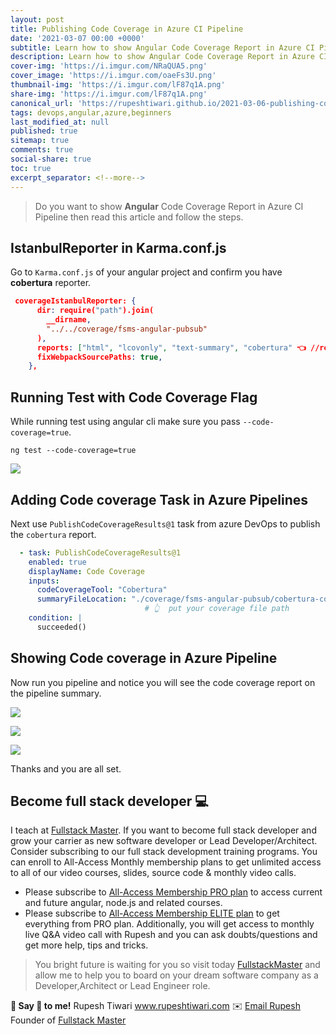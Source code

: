 ```yaml
---
layout: post
title: Publishing Code Coverage in Azure CI Pipeline  
date: '2021-03-07 00:00 +0000'
subtitle: Learn how to show Angular Code Coverage Report in Azure CI Pipeline   
description: Learn how to show Angular Code Coverage Report in Azure CI Pipeline 
cover-img: 'https://i.imgur.com/NRaQUA5.png'
cover_image: 'https://i.imgur.com/oaeFs3U.png'
thumbnail-img: 'https://i.imgur.com/lF87q1A.png'
share-img: 'https://i.imgur.com/lF87q1A.png'
canonical_url: 'https://rupeshtiwari.github.io/2021-03-06-publishing-code-coverage-in-azure-ci-pipeline/'
tags: devops,angular,azure,beginners
last_modified_at: null
published: true
sitemap: true
comments: true
social-share: true
toc: true
excerpt_separator: <!--more-->
---
```

 
> Do you want to show **Angular** Code Coverage Report in Azure CI Pipeline then read this article and follow the steps. 


## IstanbulReporter in Karma.conf.js
Go to `Karma.conf.js` of your angular project and confirm you have **cobertura** reporter. 

```json
 coverageIstanbulReporter: {
      dir: require("path").join(
        __dirname,
        "../../coverage/fsms-angular-pubsub"
      ),
      reports: ["html", "lcovonly", "text-summary", "cobertura" 👈 //required],
      fixWebpackSourcePaths: true,
    },
```


## Running Test with Code Coverage Flag

While running test using angular cli make sure you pass `--code-coverage=true`. 

```shell
ng test --code-coverage=true
```
![](https://i.imgur.com/XXYxtHz.png)



## Adding Code coverage Task in Azure Pipelines

Next use `PublishCodeCoverageResults@1`  task from azure DevOps to publish the `cobertura` report. 

```yaml
  - task: PublishCodeCoverageResults@1
    enabled: true
    displayName: Code Coverage
    inputs:
      codeCoverageTool: "Cobertura"
      summaryFileLocation: "./coverage/fsms-angular-pubsub/cobertura-coverage.xml"
                              # 👆  put your coverage file path
    condition: |
      succeeded()
```

## Showing Code coverage in Azure Pipeline

Now run you pipeline and notice you will see the code coverage report on the pipeline summary. 

![](https://i.imgur.com/6LFMWCN.png)

![](https://i.imgur.com/zIGEJDF.png)

![](https://i.imgur.com/qn4sNuG.png)

Thanks and you are all set. 


## Become full stack developer 💻

I teach at [Fullstack Master](https://www.fullstackmaster.net).  If you want to become full stack developer and grow your carrier as new software developer or Lead Developer/Architect. Consider subscribing to our full stack development training programs. You can enroll to All-Access Monthly membership plans to get unlimited access to all of our video courses, slides, source code & monthly video calls.

- Please subscribe to [All-Access Membership PRO plan](https://www.fullstackmaster.net/pro) to access current and future angular, node.js and related courses.
- Please subscribe to [All-Access Membership ELITE plan](https://www.fullstackmaster.net/elite) to get everything from PRO plan. Additionally, you will get access to monthly live Q&A video call with Rupesh and you can ask doubts/questions and get more help, tips and tricks.

> You bright future is waiting for you so visit today [FullstackMaster](www.fullstackmaster.net) and allow me to help you to board on your dream software company as a Developer,Architect or Lead Engineer role.

**💖 Say 👋 to me!**
Rupesh Tiwari
<a href="https://www.rupeshtiwari.com"> www.rupeshtiwari.com</a> 
✉️ <a href="mailto:fullstackmaster1@gmail.com?subject=Hi"> Email Rupesh</a>
Founder of <a href="https://www.fullstackmaster.net"> Fullstack Master</a>